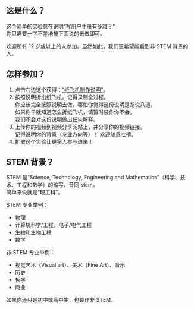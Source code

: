 ## 这是什么？

这个简单的实验意在说明“写用户手册有多难？”  
你只需要一字不差地按下面说的去做即可。

欢迎所有 12 岁或以上的人参加。虽然如此，我们更希望能看到非 STEM 背景的人。

## 怎样参加？

  1. 点击右边这个获得：[“纸飞机制作说明”][link-manual]。
  2. 按照说明折出纸飞机。记得录制全过程。  
     你应该完全按照说明去做，哪怕你觉得这份说明是胡说八道。  
     如果你早就知道怎么折纸飞机，请暂时装作你不会。  
     我们不会对这份说明做出任何解释。  
  3. 上传你的视频到视频分享网站上，并分享你的视频链接。  
     记得说明你的背景（专业方向等）！
     欢迎随意吐槽。  
  4. 扩散这个实验让更多人参与进来！  

## STEM 背景？

STEM 是“Science, Technology, Engineering and Mathematics”（科学、技术、工程和数学）的缩写，音同 stem。  
简单来说就是“理工科”。

STEM 专业举例：

  - 物理
  - 计算机科学/工程，电子/电气工程
  - 生物和生物工程
  - 数学

非 STEM 专业举例：
  
  - 视觉艺术（Visual art）、美术（Fine Art）、音乐
  - 历史
  - 哲学
  - 商业

如果你还只是初中或高中生，也算作非 STEM。

[link-manual]: Instructions-zh-HanS.html
